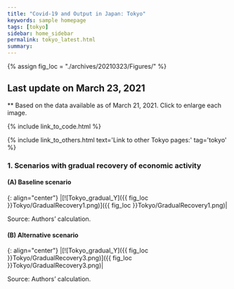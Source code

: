 ```yaml
---
title: "Covid-19 and Output in Japan: Tokyo"
keywords: sample homepage
tags: [tokyo]
sidebar: home_sidebar
permalink: tokyo_latest.html
summary:
---
```


{% assign fig_loc = "./archives/20210323/Figures/" %}

## Last update on March 23, 2021
** Based on the data available as of March 21, 2021. Click to enlarge each image.

{% include link_to_code.html %}

{% include link_to_others.html text='Link to other Tokyo pages:' tag='tokyo' %}

### 1. Scenarios with gradual recovery of economic activity

#### (A) Baseline scenario

{: align="center"}
|[![Tokyo_gradual_Y]({{ fig_loc }}Tokyo/GradualRecovery1.png)]({{ fig_loc }}Tokyo/GradualRecovery1.png)|

Source: Authors’ calculation.

#### (B) Alternative scenario

{: align="center"}
|[![Tokyo_gradual_Y]({{ fig_loc }}Tokyo/GradualRecovery3.png)]({{ fig_loc }}Tokyo/GradualRecovery3.png)|

Source: Authors’ calculation.

